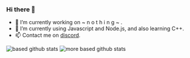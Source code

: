 ### Hi there 👋


- 🔭 I’m currently working on ~ n o t h i n g ~ .
- 🌱 I’m currently using Javascript and Node.js, and also learning C++.
- 📫 Contact me on <a href="https://www.discord.com/users/542493666296594473/" target="_blank">discord</a>.


![based github stats](https://github-readme-stats.vercel.app/api?username=slushie0&show_icons=true&theme=dark)
![more based github stats](https://github-readme-stats.vercel.app/api/top-langs/?username=slushie0&theme=dark)
